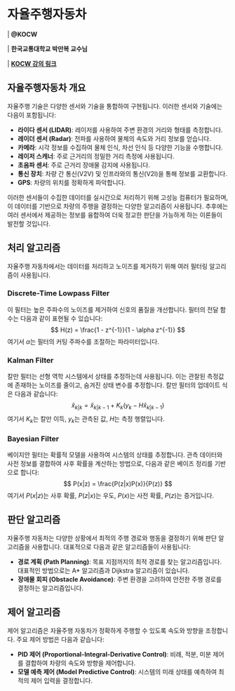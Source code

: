 # 자율주행자동차
| **@KOCW**

| **한국교통대학교 박만복 교수님**

| **[KOCW 강의 링크](http://www.kocw.net/home/cview.do?cid=0db40444a9908778)**

## 자율주행자동차 개요
자율주행 기술은 다양한 센서와 기술을 통합하여 구현됩니다. 이러한 센서와 기술에는 다음이 포함됩니다:

- **라이다 센서 (LIDAR)**: 레이저를 사용하여 주변 환경의 거리와 형태를 측정합니다.
- **레이더 센서 (Radar)**: 전파를 사용하여 물체의 속도와 거리 정보를 얻습니다.
- **카메라**: 시각 정보를 수집하여 물체 인식, 차선 인식 등 다양한 기능을 수행합니다.
- **레이저 스캐너**: 주로 근거리의 정밀한 거리 측정에 사용됩니다.
- **초음파 센서**: 주로 근거리 장애물 감지에 사용됩니다.
- **통신 장치**: 차량 간 통신(V2V) 및 인프라와의 통신(V2I)을 통해 정보를 교환합니다.
- **GPS**: 차량의 위치를 정확하게 파악합니다.

이러한 센서들이 수집한 데이터를 실시간으로 처리하기 위해 고성능 컴퓨터가 필요하며, 이 데이터를 기반으로 차량의 주행을 결정하는 다양한 알고리즘이 사용됩니다. 추후에는 여러 센서에서 제공하는 정보를 융합하여 더욱 정교한 판단을 가능하게 하는 이론들이 발전할 것입니다.

## 처리 알고리즘
자율주행 자동차에서는 데이터를 처리하고 노이즈를 제거하기 위해 여러 필터링 알고리즘이 사용됩니다.

### Discrete-Time Lowpass Filter
이 필터는 높은 주파수의 노이즈를 제거하여 신호의 품질을 개선합니다. 필터의 전달 함수는 다음과 같이 표현될 수 있습니다:
$$
H(z) = \frac{1 - z^{-1}}{1 - \alpha z^{-1}}
$$
여기서 $\alpha$는 필터의 커팅 주파수를 조절하는 파라미터입니다.

### Kalman Filter
칼만 필터는 선형 역학 시스템에서 상태를 추정하는데 사용됩니다. 이는 관찰된 측정값에 존재하는 노이즈를 줄이고, 숨겨진 상태 변수를 추정합니다. 칼만 필터의 업데이트 식은 다음과 같습니다:
$$
\hat{x}_{k|k} = \hat{x}_{k|k-1} + K_k(y_k - H\hat{x}_{k|k-1})
$$
여기서 $K_k$는 칼만 이득, $y_k$는 관측된 값, $H$는 측정 행렬입니다.

### Bayesian Filter
베이지안 필터는 확률적 모델을 사용하여 시스템의 상태를 추정합니다. 관측 데이터와 사전 정보를 결합하여 사후 확률을 계산하는 방법으로, 다음과 같은 베이즈 정리를 기반으로 합니다:
$$
P(x|z) = \frac{P(z|x)P(x)}{P(z)}
$$
여기서 $P(x|z)$는 사후 확률, $P(z|x)$는 우도, $P(x)$는 사전 확률, $P(z)$는 증거입니다.

## 판단 알고리즘
자율주행 자동차는 다양한 상황에서 최적의 주행 경로와 행동을 결정하기 위해 판단 알고리즘을 사용합니다. 대표적으로 다음과 같은 알고리즘들이 사용됩니다:

- **경로 계획 (Path Planning)**: 목표 지점까지의 최적 경로를 찾는 알고리즘입니다. 대표적인 방법으로는 A* 알고리즘과 Dijkstra 알고리즘이 있습니다.
- **장애물 회피 (Obstacle Avoidance)**: 주변 환경을 고려하여 안전한 주행 경로를 결정하는 알고리즘입니다.

## 제어 알고리즘
제어 알고리즘은 자율주행 자동차가 정확하게 주행할 수 있도록 속도와 방향을 조정합니다. 주요 제어 방법은 다음과 같습니다:

- **PID 제어 (Proportional-Integral-Derivative Control)**: 비례, 적분, 미분 제어를 결합하여 차량의 속도와 방향을 제어합니다.
- **모델 예측 제어 (Model Predictive Control)**: 시스템의 미래 상태를 예측하여 최적의 제어 입력을 결정합니다.
